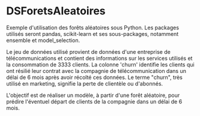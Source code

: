 # DSForetsAleatoires
Exemple d'utilisation des forêts aléatoires sous Python. 
Les packages utilisés seront pandas, scikit-learn et ses sous-packages, notamment ensemble et model_selection.

Le jeu de données utilisé  provient de données d'une entreprise de télécommunications et contient des informations sur les services utilisés et la consommation de 3333 clients.
La colonne 'churn' identifie les clients qui ont résilié leur contrat avec la compagnie de télécommunication dans un délai de 6 mois après avoir récolté ces données.
Le terme "churn", très utilisé en marketing, signifie la perte de clientèle ou d'abonnés.

L'objectif est de réaliser un modèle, à partir d'une forêt aléatoire, pour prédire l'éventuel départ de clients de la compagnie dans un délai de 6 mois.
